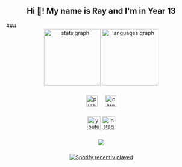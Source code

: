 <h2 align="center">Hi 👋! My name is Ray and I'm in Year 13</h2>
###
<div align="center">
  <img src="https://github-readme-stats.vercel.app/api?username=cosalt&locale=en&hide_title=false&layout=compact&card_width=320&langs_count=5&theme=dracula&hide_border=false" height="150" alt="stats graph"  />
  <img src="https://github-readme-stats.vercel.app/api/top-langs?username=cosalt&locale=en&hide_title=false&layout=compact&card_width=320&langs_count=5&theme=dracula&hide_border=false" height="150" alt="languages graph"  />
</div>

###

<div align="center">
  <img src="https://cdn.jsdelivr.net/gh/devicons/devicon/icons/python/python-original.svg" height="30" alt="python logo"  />
  <img width="12" />
  <img src="https://cdn.jsdelivr.net/gh/devicons/devicon/icons/chrome/chrome-original.svg" height="30" alt="chrome logo"  />
</div>

###

<div align="center">
  <a href="https://www.youtube.com/@cosalt/videos" target="_blank">
    <img src="https://img.shields.io/static/v1?message=Youtube&logo=youtube&label=&color=FF0000&logoColor=white&labelColor=&style=for-the-badge" height="35" alt="youtube logo"  />
  </a>
  <a href="https://www.instagram.com/_nrxym/" target="_blank">
    <img src="https://img.shields.io/static/v1?message=Instagram&logo=instagram&label=&color=E4405F&logoColor=white&labelColor=&style=for-the-badge" height="35" alt="instagram logo"  />
  </a>
</div>

###


<div align="center">
  <img src="https://visitor-badge.laobi.icu/badge?page_id=cosalt.cosalt&"  />
</div>

###

<div align="center">
  <a href="https://open.spotify.com/user/h3h12hxhebi8zv2tbb4bxnsi1">
    <img src="https://spotify-recently-played-readme.vercel.app/api?user=h3h12hxhebi8zv2tbb4bxnsi1&count=3" alt="Spotify recently played"  />
  </a>
</div>

###
